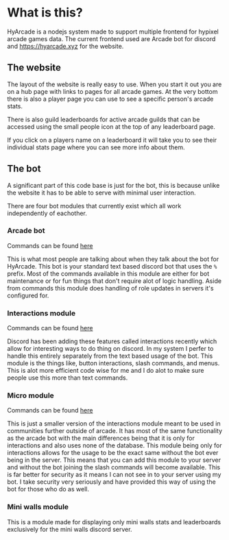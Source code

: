 # What is this?
HyArcade is a nodejs system made to support multiple frontend for hypixel arcade games data. The current frontend used are Arcade bot for discord and https://hyarcade.xyz for the website.

## The website
The layout of the website is really easy to use. When you start it out you are on a hub page with links to pages for all arcade games. At the very bottom there is also a player page you can use to see a specific person's arcade stats.

There is also guild leaderboards for active arcade guilds that can be accessed using the small people icon at the top of any leaderboard page.

If you click on a players name on a leaderboard it will take you to see their individual stats page where you can see more info about them.

## The bot
A significant part of this code base is just for the bot, this is because unlike the website it has to be able to serve with minimal user interaction.

There are four bot modules that currently exist which all work independently of eachother.

### Arcade bot
Commands can be found [here](./Bot-Commands)

This is what most people are talking about when they talk about the bot for HyArcade. This bot is your standard text based discord bot that uses the `%` prefix. Most of the commands available in this module are either for bot maintenance or for fun things that don't require alot of logic handling. Aside from commands this module does handling of role updates in servers it's configured for.

### Interactions module
Commands can be found [here](./Bot-Commands)

Discord has been adding these features called interactions recently which allow for interesting ways to do thing on discord. In my system I perfer to handle this entirely separately from the text based usage of the bot. This module is the things like, button interactions, slash commands, and menus. This is alot more efficient code wise for me and I do alot to make sure people use this more than text commands.

### Micro module
Commands can be found [here](./Commands)

This is just a smaller version of the interactions module meant to be used in communities further outside of arcade. It has most of the same functionality as the arcade bot with the main differences being that it is only for interactions and also uses none of the database. This module being only for interactions allows for the usage to be the exact same without the bot ever being in the server. This means that you can add this module to your server and without the bot joining the slash commands will become available. This is far better for security as it means I can not see in to your server using my bot. I take security very seriously and have provided this way of using the bot for those who do as well.

### Mini walls module
This is a module made for displaying only mini walls stats and leaderboards exclusively for the mini walls discord server.
